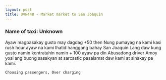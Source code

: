 ```yaml
---
layout: post
title: UVN448 - Market market to San Joaquin 
---
```


### Name of taxi: Unknown

Ayaw magpasakay gusto may dagdag +50 then Nung pumayag na kami kasi rush hour ayaw na kami Ihatid hanggang bahay San Joaquin Lang daw kung gusto namin kontratahin namin + 100 ayaw pa din Abusadong driver Amoy yosi ang buong sasakyan at sarcastic pasalamat daw kami at sinakay pa kami.

```Choosing passengers, Over charging```
